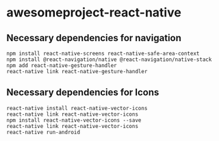 # awesomeproject-react-native



## Necessary dependencies for navigation
```
npm install react-native-screens react-native-safe-area-context
npm install @react-navigation/native @react-navigation/native-stack
npm add react-native-gesture-handler
react-native link react-native-gesture-handler
```

## Necessary dependencies for Icons
```
react-native install react-native-vector-icons
react-native link react-native-vector-icons
npm install react-native-vector-icons --save
react-native link react-native-vector-icons 
react-native run-android 
```